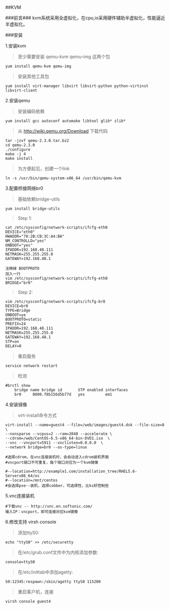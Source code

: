 ##KVM

###前言###
kvm系统采用全虚拟化，在cpu,io采用硬件辅助半虚拟化，性能逼近半虚拟化。


###安装

1.安装kvm

>至少需要安装 qemu-kvm qemu-img 这两个包

	yum install qemu-kvm qemu-img

>安装其他工具包

	yum install virt-manager libvirt libvirt-python python-virtinst libvirt-client

2.安装qemu

>安装编码依赖

	yum install gcc autoconf automake libtool glib* zlib*
	
>从 http://wiki.qemu.org/Download 下载代码

	tar -jzvf qemu-2.3.0.tar.bz2
	cd qemu-2.3.0
	./configure
	make -j 4
	make install

>为方便起见，创建一个link

	ln -s /usr/bin/qemu-system-x86_64 /usr/bin/qemu-kvm

3.配置桥接网络br0

>基础依赖bridge-utils

	yum install bridge-utils

>Step 1:

	cat /etc/sysconfig/network-scripts/ifcfg-eth0
	DEVICE="eth0"
	HWADDR="78:2B:CB:3C:A4:BA"
	NM_CONTROLLD="yes"
	ONBOOT="yes"
	IPADDR=192.168.48.111
	NETMASK=255.255.255.0
	GATEWAY=192.168.48.1

	注释掉 BOOTPROTO
	加入一行
	vim /etc/sysconfig/network-scripts/ifcfg-eth0
	BRIDGE="br0"

>Step 2:

	vim /etc/sysconfig/network-scripts/ifcfg-br0
	DEVICE=br0
	TYPE=Bridge
	ONBOOT=ye
	BOOTPROTO=static
	PREFIX=24
	IPADDR=192.168.48.111
	NETMASK=255.255.255.0
	GATEWAY=192.168.48.1
	STP=on
	DELAY=0

>重启服务

	service network restart

>检测

	#brctl show
		bridge name	bridge id		STP enabled	interfaces
		br0		8000.f8b156d5b77d	yes			em1

4.安装镜像

>virt-install命令方式

	virt-install --name=guest4 --file=/web/images/guest4.dsk --file-size=8 \
	--nonsparse --vcpus=2 --ram=2048 --accelerate \
	--cdrom=/web/CentOS-6.5-x86_64-bin-DVD1.iso  \
	--vnc --vncport=5911 --vnclisten=0.0.0.0  \
	--network bridge=br0 --os-type=linux 
	
	#选择cdrom，在vnc连接装机时，会自动进入cdrom装机界面
	#vncport端口不可重复，每个端口对应为一个kvm镜像

	#--location=http://example1.com/installation_tree/RHEL5.6-Serverx86_64/os 
	#--location=/mnt/centos
	#会选择pxe--装机，选择cobber，可选择性，比ks好控制些
	
	
5.vnc连接装机
	
	#下载vnc -- http://vnc.en.softonic.com/
	输入IP：vncport，即可连接对应kvm镜像



6.修改支持 virsh console
	
>添加ttyS0:

	echo "ttyS0" >> /etc/securetty

>在/etc/grub.conf文件中为内核添加参数:	

	console=ttyS0

>在/etc/inittab中添加agetty:

	S0:12345:respawn:/sbin/agetty ttyS0 115200

>重启客户机，连接

	virsh console guest4
	


	
	